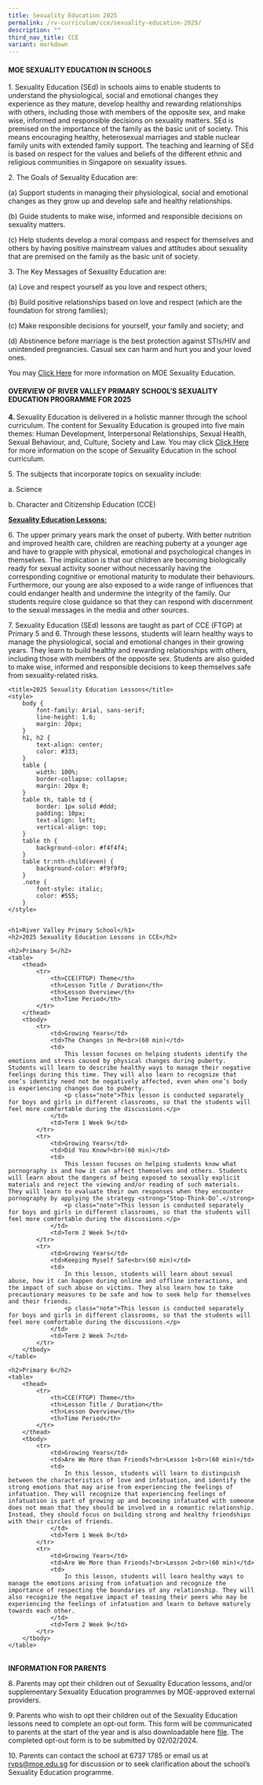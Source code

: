 ```yaml
---
title: Sexuality Education 2025
permalink: /rv-curriculum/cce/sexuality-education-2025/
description: ""
third_nav_title: CCE
variant: markdown
---
```

<h4><strong>MOE SEXUALITY EDUCATION IN SCHOOLS</strong></h4>
<p></p>
<p>1. Sexuality Education (SEd) in schools aims to enable students to understand
the physiological, social and emotional changes they experience as they
mature, develop healthy and rewarding relationships with others, including
those with members of the opposite sex, and make wise, informed and responsible
decisions on sexuality matters. SEd is premised on the importance of the
family as the basic unit of society. This means encouraging healthy, heterosexual
marriages and stable nuclear family units with extended family support.
The teaching and learning of SEd is based on respect for the values and
beliefs of the different ethnic and religious communities in Singapore
on sexuality issues.</p>
<p></p>
<p>2. The Goals of Sexuality Education are:</p>
<p>(a) Support students in managing their physiological, social and emotional
changes as they grow up and develop safe and healthy relationships.</p>
<p>(b) Guide students to make wise, informed and responsible decisions on
sexuality matters.</p>
<p>(c) Help students develop a moral compass and respect for themselves and
others by having positive mainstream values and attitudes about sexuality
that are premised on the family as the basic unit of society.</p>
<p></p>
<p></p>
<p>3. The Key Messages of Sexuality Education are:</p>
<p>(a) Love and respect yourself as you love and respect others;</p>
<p>(b) Build positive relationships based on love and respect (which are
the foundation for strong families);</p>
<p>(c) Make responsible decisions for yourself, your family and society;
and</p>
<p>(d) Abstinence before marriage is the best protection against STIs/HIV
and unintended pregnancies. Casual sex can harm and hurt you and your loved
ones.</p>
<p></p>
<p>You may <a href="https://go.gov.sg/moe-sexuality-education" rel="noopener noreferrer nofollow" target="_blank">Click Here</a> for
more information on MOE Sexuality Education.</p>
<p></p>
<h4><strong>OVERVIEW OF RIVER VALLEY PRIMARY SCHOOL’S SEXUALITY EDUCATION PROGRAMME FOR 2025</strong></h4>
<p><strong>4. </strong>Sexuality Education is delivered in a holistic manner
through the school curriculum. The content for Sexuality Education is grouped
into five main themes: Human Development, Interpersonal Relationships,
Sexual Health, Sexual Behaviour, and, Culture, Society and Law. You may
click <a href="https://go.gov.sg/moe-sexuality-education-scope" rel="noopener noreferrer nofollow" target="_blank">Click Here</a> for
more information on the scope of Sexuality Education in the school curriculum.</p>
<p>5. The subjects that incorporate topics on sexuality include:</p>
<p>a. Science</p>
<p>b. Character and Citizenship Education (CCE)</p>
<p></p>
<p><strong><u>Sexuality Education Lessons:</u></strong>
</p>
<p>6. The upper primary years mark the onset of puberty. With better nutrition
and improved health care, children are reaching puberty at a younger age
and have to grapple with physical, emotional and psychological changes
in themselves. The implication is that our children are becoming biologically
ready for sexual activity sooner without necessarily having the corresponding
cognitive or emotional maturity to modulate their behaviours. Furthermore,
our young are also exposed to a wide range of influences that could endanger
health and undermine the integrity of the family. Our students require
close guidance so that they can respond with discernment to the sexual
messages in the media and other sources.</p>
<p></p>
<p>7. Sexuality Education (SEd) lessons are taught as part of CCE (FTGP)
at Primary 5 and 6. Through these lessons, students will learn healthy
ways to manage the physiological, social and emotional changes in their
growing years. They learn to build healthy and rewarding relationships
with others, including those with members of the opposite sex. Students
are also guided to make wise, informed and responsible decisions to keep
themselves safe from sexuality-related risks.</p>




    <title>2025 Sexuality Education Lessons</title>
    <style>
        body {
            font-family: Arial, sans-serif;
            line-height: 1.6;
            margin: 20px;
        }
        h1, h2 {
            text-align: center;
            color: #333;
        }
        table {
            width: 100%;
            border-collapse: collapse;
            margin: 20px 0;
        }
        table th, table td {
            border: 1px solid #ddd;
            padding: 10px;
            text-align: left;
            vertical-align: top;
        }
        table th {
            background-color: #f4f4f4;
        }
        table tr:nth-child(even) {
            background-color: #f9f9f9;
        }
        .note {
            font-style: italic;
            color: #555;
        }
    </style>


    <h1>River Valley Primary School</h1>
    <h2>2025 Sexuality Education Lessons in CCE</h2>

    <h2>Primary 5</h2>
    <table>
        <thead>
            <tr>
                <th>CCE(FTGP) Theme</th>
                <th>Lesson Title / Duration</th>
                <th>Lesson Overview</th>
                <th>Time Period</th>
            </tr>
        </thead>
        <tbody>
            <tr>
                <td>Growing Years</td>
                <td>The Changes in Me<br>(60 min)</td>
                <td>
                    This lesson focuses on helping students identify the emotions and stress caused by physical changes during puberty. Students will learn to describe healthy ways to manage their negative feelings during this time. They will also learn to recognize that one’s identity need not be negatively affected, even when one’s body is experiencing changes due to puberty.
                    <p class="note">This lesson is conducted separately for boys and girls in different classrooms, so that the students will feel more comfortable during the discussions.</p>
                </td>
                <td>Term 1 Week 9</td>
            </tr>
            <tr>
                <td>Growing Years</td>
                <td>Did You Know?<br>(60 min)</td>
                <td>
                    This lesson focuses on helping students know what pornography is and how it can affect themselves and others. Students will learn about the dangers of being exposed to sexually explicit materials and reject the viewing and/or reading of such materials. They will learn to evaluate their own responses when they encounter pornography by applying the strategy <strong>‘Stop-Think-Do’.</strong>
                    <p class="note">This lesson is conducted separately for boys and girls in different classrooms, so that the students will feel more comfortable during the discussions.</p>
                </td>
                <td>Term 2 Week 5</td>
            </tr>
            <tr>
                <td>Growing Years</td>
                <td>Keeping Myself Safe<br>(60 min)</td>
                <td>
                    In this lesson, students will learn about sexual abuse, how it can happen during online and offline interactions, and the impact of such abuse on victims. They also learn how to take precautionary measures to be safe and how to seek help for themselves and their friends.
                    <p class="note">This lesson is conducted separately for boys and girls in different classrooms, so that the students will feel more comfortable during the discussions.</p>
                </td>
                <td>Term 2 Week 7</td>
            </tr>
        </tbody>
    </table>

    <h2>Primary 6</h2>
    <table>
        <thead>
            <tr>
                <th>CCE(FTGP) Theme</th>
                <th>Lesson Title / Duration</th>
                <th>Lesson Overview</th>
                <th>Time Period</th>
            </tr>
        </thead>
        <tbody>
            <tr>
                <td>Growing Years</td>
                <td>Are We More than Friends?<br>Lesson 1<br>(60 min)</td>
                <td>
                    In this lesson, students will learn to distinguish between the characteristics of love and infatuation, and identify the strong emotions that may arise from experiencing the feelings of infatuation. They will recognize that experiencing feelings of infatuation is part of growing up and becoming infatuated with someone does not mean that they should be involved in a romantic relationship. Instead, they should focus on building strong and healthy friendships with their circles of friends.
                </td>
                <td>Term 1 Week 8</td>
            </tr>
            <tr>
                <td>Growing Years</td>
                <td>Are We More than Friends?<br>Lesson 2<br>(60 min)</td>
                <td>
                    In this lesson, students will learn healthy ways to manage the emotions arising from infatuation and recognize the importance of respecting the boundaries of any relationship. They will also recognize the negative impact of teasing their peers who may be experiencing the feelings of infatuation and learn to behave maturely towards each other.
                </td>
                <td>Term 2 Week 9</td>
            </tr>
        </tbody>
    </table>









<p><strong><br>INFORMATION FOR PARENTS</strong>
</p>

<p>8. Parents may opt their children out of Sexuality Education lessons,
and/or supplementary Sexuality Education programmes by MOE-approved external
providers.</p>
<p>9. Parents who wish to opt their children out of the Sexuality Education
lessons need to complete an opt-out form. This form will be communicated
to parents at the start of the year and is also downloadable here <a href="/files/2024_Sexuality_Ed_opt_out_form_12012024.pdf" rel="noopener noreferrer nofollow" target="_blank">file</a>.
The completed opt-out form is to be submitted by 02/02/2024.</p>
<p>10. Parents can contact the school at 6737 1785 or email us at <a href="mailto:rvps@moe.edu.sg" rel="noopener noreferrer nofollow" target="_blank">rvps@moe.edu.sg</a> for
discussion or to seek clarification about the school’s Sexuality Education
programme.</p>
<p></p>
<p></p>